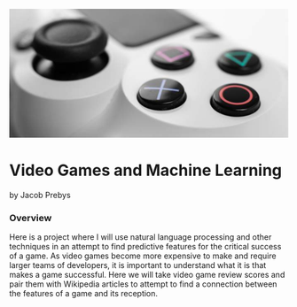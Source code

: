 ![controller](./src/figures/header.png)

# Video Games and Machine Learning

by Jacob Prebys

### Overview

Here is a project where I will use natural language processing and other techniques in an attempt to find predictive features for the critical success of a game. As video games become more expensive to make and require larger teams of developers, it is important to understand what it is that makes a game successful. Here we will take video game review scores and pair them with Wikipedia articles to attempt to find a connection between the features of a game and its reception.